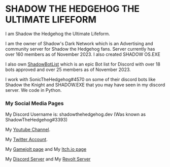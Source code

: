 # SHADOW THE HEDGEHOG THE ULTIMATE LIFEFORM

I am Shadow the Hedgehog the Ultimate Lifeform.

I am the owner of Shadow's Dark Network which is an Advertising and community server for Shadow the Hedgehog fans. Server currently has over 160 members as of November 2023. I also created SHADOW OS.EXE

I also own [ShadowBotList](https://discord.gg/b5U9ccYHYn) which is an epic Bot list for Discord with over 18 bots approved and over 25 members as of November 2023.

I work with SonicTheHedgehog#4570 on some of their discord bots like Shadow the Knight and SHADOW.EXE that you may have seen in my discord server. We code in Python.

### My Social Media Pages

My Discord Username is: shadowthehedgehog.dev (Was known as ShadowTheHedgehog#3393)

My [Youtube Channel](https://www.youtube.com/channel/UCB6jPmtHmiLHi-XZzCKNOhQ).

My [Twitter Account](https://twitter.com/Shadow_Hedgh0g).

My [Gamejolt page](https://gamejolt.com/@ShadowThe-Hedgehog) and My [Itch.io page](https://shadow-thehedgehog.itch.io/)

My [Discord Server](https://discord.com/invite/k6jp6Vm) and My [Revolt Server](https://rvlt.gg/eAWkrPkF)